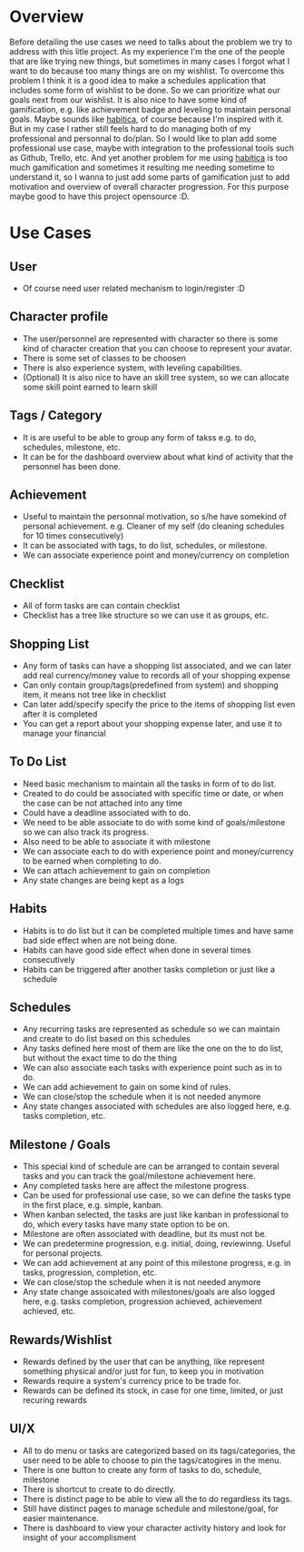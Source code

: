# Overview

Before detailing the use cases we need to talks about the problem we try to address with this litle project.
As my experience I'm the one of the people that are like trying new things, but sometimes in many cases I forgot what I want to do because too many things are on my wishlist.
To overcome this problem I think it is a good idea to make a schedules application that includes some form of wishlist to be done.
So we can prioritize what our goals next from our wishlist.
It is also nice to have some kind of gamification, e.g. like achievement badge and leveling to maintain personal goals.
Maybe sounds like [habitica](https://habitica.com/), of course because I'm inspired with it.
But in my case I rather still feels hard to do managing both of my professional and personnal to do/plan. So I would like to plan add some professional use case, maybe with integration to the professional tools such as Github, Trello, etc.
And yet another problem for me using [habitica](https://habitica.com/) is too much gamification and sometimes it resulting me needing sometime to understand it, so I wanna to just add some parts of gamification just to add motivation and overview of overall character progression.
For this purpose maybe good to have this project opensource :D.

# Use Cases

## User
- Of course need user related mechanism to login/register :D

## Character profile
- The user/personnel are represented with character so there is some kind of character creation that you can choose to represent your avatar.
- There is some set of classes to be choosen
- There is also experience system, with leveling capabilities.
- (Optional) It is also nice to have an skill tree system, so we can allocate some skill point earned to learn skill


## Tags / Category
- It is are useful to be able to group any form of takss e.g. to do, schedules, milestone, etc.
- It can be for the dashboard overview about what kind of activity that the personnel has been done.

## Achievement
- Useful to maintain the personnal motivation, so s/he have somekind of personal achievement. e.g. Cleaner of my self (do cleaning schedules for 10 times consecutively)
- It can be associated with tags, to do list, schedules, or milestone.
- We can associate experience point and money/currency on completion

## Checklist
- All of form tasks are can contain checklist
- Checklist has a tree like structure so we can use it as groups, etc.

## Shopping List
- Any form of tasks can have a shopping list associated, and we can later add real currency/money value to records all of your shopping expense
- Can only contain group/tags(predefined from system) and shopping item, it means not tree like in checklist
- Can later add/specify specify the price to the items of shopping list even after it is completed
- You can get a report about your shopping expense later, and use it to manage your financial 

## To Do List
- Need basic mechanism to maintain all the tasks in form of to do list.
- Created to do could be associated with specific time or date, or when the case can be not attached into any time
- Could have a deadline associated with to do.
- We need to be able associate to do with some kind of goals/milestone so we can also track its progress.
- Also need to be able to associate it with milestone
- We can associate each to do with experience point and money/currency to be earned when completing to do.
- We can attach achievement to gain on completion
- Any state changes are being kept as a logs

## Habits
- Habits is to do list but it can be completed multiple times and have same bad side effect when are not being done.
- Habits can have good side effect when done in several times consecutively
- Habits can be triggered after another tasks completion or just like a schedule

## Schedules
- Any recurring tasks are represented as schedule so we can maintain and create to do list based on this schedules
- Any tasks defined here most of them are like the one on the to do list, but without the exact time to do the thing
- We can also associate each tasks with experience point such as in to do.
- We can add achievement to gain on some kind of rules.
- We can close/stop the schedule when it is not needed anymore
- Any state changes associated with schedules are also logged here, e.g. tasks completion, etc.

## Milestone / Goals
- This special kind of schedule are can be arranged to contain several tasks and you can track the goal/milestone achievement here.
- Any completed tasks here are affect the milestone progress.
- Can be used for professional use case, so we can define the tasks type in the first place, e.g. simple, kanban.
- When kanban selected, the tasks are just like kanban in professional to do, which every tasks have many state option to be on.
- Milestone are often associated with deadline, but its must not be.
- We can predetermine progression, e.g. initial, doing, reviewinng. Useful for personal projects.
- We can add achievement at any point of this milestone progress, e.g. in tasks, progression, completion, etc.
- We can close/stop the schedule when it is not needed anymore
- Any state change assoicated with milestones/goals are also logged here, e.g. tasks completion, progression achieved, achievement achieved, etc.

## Rewards/Wishlist
- Rewards defined by the user that can be anything, like represent something physical and/or just for fun, to keep you in motivation
- Rewards require a system's currency price to be trade for.
- Rewards can be defined its stock, in case for one time, limited, or just recuring rewards


## UI/X
- All to do menu or tasks are categorized based on its tags/categories, the user need to be able to choose to pin the tags/catogires in the menu.
- There is one button to create any form of tasks to do, schedule, milestone
- There is shortcut to create to do directly.
- There is distinct page to be able to view all the to do regardless its tags.
- Still have distinct pages to manage schedule and milestone/goal, for easier maintenance.
- There is dashboard to view your character activity history and look for insight of your accomplisment